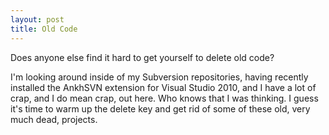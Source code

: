 ```yaml
---
layout: post
title: Old Code
---
```


Does anyone else find it hard to get yourself to delete old code?

I'm looking around inside of my Subversion repositories, having recently installed the AnkhSVN extension for Visual Studio 2010, and I have a lot of crap, and I do mean crap, out here. Who knows that I was thinking. I guess it's time to warm up the delete key and get rid of some of these old, very much dead, projects.